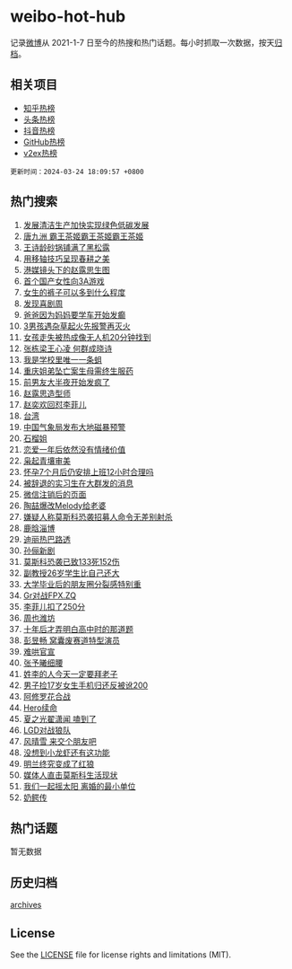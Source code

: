 # weibo-hot-hub

记录[微博](https://www.weibo.com)从 2021-1-7 日至今的热搜和热门话题。每小时抓取一次数据，按天[归档](archives)。

## 相关项目

- [知乎热榜](https://github.com/lonnyzhang423/zhihu-hot-hub)
- [头条热榜](https://github.com/lonnyzhang423/toutiao-hot-hub)
- [抖音热榜](https://github.com/lonnyzhang423/douyin-hot-hub)
- [GitHub热榜](https://github.com/lonnyzhang423/github-hot-hub)
- [v2ex热榜](https://github.com/lonnyzhang423/v2ex-hot-hub)


`更新时间：2024-03-24 18:09:57 +0800`

## 热门搜索

1. [发展清洁生产加快实现绿色低碳发展](https://m.weibo.cn/search?containerid=100103type%3D1%26t%3D10%26q%3D%23%E5%8F%91%E5%B1%95%E6%B8%85%E6%B4%81%E7%94%9F%E4%BA%A7%E5%8A%A0%E5%BF%AB%E5%AE%9E%E7%8E%B0%E7%BB%BF%E8%89%B2%E4%BD%8E%E7%A2%B3%E5%8F%91%E5%B1%95%23&stream_entry_id=51&isnewpage=1&extparam=seat%3D1%26filter_type%3Drealtimehot%26c_type%3D51%26cate%3D10103%26pos%3D0%26stream_entry_id%3D51%26q%3D%2523%25E5%258F%2591%25E5%25B1%2595%25E6%25B8%2585%25E6%25B4%2581%25E7%2594%259F%25E4%25BA%25A7%25E5%258A%25A0%25E5%25BF%25AB%25E5%25AE%259E%25E7%258E%25B0%25E7%25BB%25BF%25E8%2589%25B2%25E4%25BD%258E%25E7%25A2%25B3%25E5%258F%2591%25E5%25B1%2595%2523%26dgr%3D0%26display_time%3D1711274995%26pre_seqid%3D1711274995857016300195)
1. [唐九洲 霸王茶姬霸王茶姬霸王茶姬](https://m.weibo.cn/search?containerid=100103type%3D1%26t%3D10%26q%3D%E5%94%90%E4%B9%9D%E6%B4%B2+%E9%9C%B8%E7%8E%8B%E8%8C%B6%E5%A7%AC%E9%9C%B8%E7%8E%8B%E8%8C%B6%E5%A7%AC%E9%9C%B8%E7%8E%8B%E8%8C%B6%E5%A7%AC&stream_entry_id=31&isnewpage=1&extparam=seat%3D1%26filter_type%3Drealtimehot%26lcate%3D5001%26cate%3D5001%26pos%3D0%26stream_entry_id%3D31%26q%3D%25E5%2594%2590%25E4%25B9%259D%25E6%25B4%25B2%2520%25E9%259C%25B8%25E7%258E%258B%25E8%258C%25B6%25E5%25A7%25AC%25E9%259C%25B8%25E7%258E%258B%25E8%258C%25B6%25E5%25A7%25AC%25E9%259C%25B8%25E7%258E%258B%25E8%258C%25B6%25E5%25A7%25AC%26dgr%3D0%26c_type%3D31%26band_rank%3D1%26realpos%3D1%26flag%3D1%26display_time%3D1711274995%26pre_seqid%3D1711274995857016300195)
1. [王诗龄砂锅铺满了黑松露](https://m.weibo.cn/search?containerid=100103type%3D1%26t%3D10%26q%3D%23%E7%8E%8B%E8%AF%97%E9%BE%84%E7%A0%82%E9%94%85%E9%93%BA%E6%BB%A1%E4%BA%86%E9%BB%91%E6%9D%BE%E9%9C%B2%23&stream_entry_id=31&isnewpage=1&extparam=seat%3D1%26filter_type%3Drealtimehot%26lcate%3D5001%26cate%3D5001%26pos%3D1%26stream_entry_id%3D31%26q%3D%2523%25E7%258E%258B%25E8%25AF%2597%25E9%25BE%2584%25E7%25A0%2582%25E9%2594%2585%25E9%2593%25BA%25E6%25BB%25A1%25E4%25BA%2586%25E9%25BB%2591%25E6%259D%25BE%25E9%259C%25B2%2523%26dgr%3D0%26c_type%3D31%26band_rank%3D2%26realpos%3D2%26flag%3D2%26display_time%3D1711274995%26pre_seqid%3D1711274995857016300195)
1. [用移轴技巧呈现春耕之美](https://m.weibo.cn/search?containerid=100103type%3D1%26t%3D10%26q%3D%23%E7%94%A8%E7%A7%BB%E8%BD%B4%E6%8A%80%E5%B7%A7%E5%91%88%E7%8E%B0%E6%98%A5%E8%80%95%E4%B9%8B%E7%BE%8E%23&stream_entry_id=31&isnewpage=1&extparam=seat%3D1%26filter_type%3Drealtimehot%26lcate%3D5001%26cate%3D5001%26pos%3D2%26stream_entry_id%3D31%26q%3D%2523%25E7%2594%25A8%25E7%25A7%25BB%25E8%25BD%25B4%25E6%258A%2580%25E5%25B7%25A7%25E5%2591%2588%25E7%258E%25B0%25E6%2598%25A5%25E8%2580%2595%25E4%25B9%258B%25E7%25BE%258E%2523%26dgr%3D0%26c_type%3D31%26band_rank%3D3%26realpos%3D3%26flag%3D0%26display_time%3D1711274995%26pre_seqid%3D1711274995857016300195)
1. [港媒镜头下的赵露思生图](https://m.weibo.cn/search?containerid=100103type%3D1%26t%3D10%26q%3D%23%E6%B8%AF%E5%AA%92%E9%95%9C%E5%A4%B4%E4%B8%8B%E7%9A%84%E8%B5%B5%E9%9C%B2%E6%80%9D%E7%94%9F%E5%9B%BE%23&stream_entry_id=31&isnewpage=1&extparam=seat%3D1%26filter_type%3Drealtimehot%26lcate%3D5001%26cate%3D5001%26pos%3D3%26stream_entry_id%3D31%26q%3D%2523%25E6%25B8%25AF%25E5%25AA%2592%25E9%2595%259C%25E5%25A4%25B4%25E4%25B8%258B%25E7%259A%2584%25E8%25B5%25B5%25E9%259C%25B2%25E6%2580%259D%25E7%2594%259F%25E5%259B%25BE%2523%26dgr%3D0%26c_type%3D31%26band_rank%3D4%26realpos%3D4%26flag%3D2%26display_time%3D1711274995%26pre_seqid%3D1711274995857016300195)
1. [首个国产女性向3A游戏](https://m.weibo.cn/search?containerid=100103type%3D1%26t%3D10%26q%3D%23%E9%A6%96%E4%B8%AA%E5%9B%BD%E4%BA%A7%E5%A5%B3%E6%80%A7%E5%90%913A%E6%B8%B8%E6%88%8F%23&stream_entry_id=31&isnewpage=1&extparam=seat%3D1%26filter_type%3Drealtimehot%26lcate%3D5001%26cate%3D5001%26pos%3D4%26stream_entry_id%3D31%26q%3D%2523%25E9%25A6%2596%25E4%25B8%25AA%25E5%259B%25BD%25E4%25BA%25A7%25E5%25A5%25B3%25E6%2580%25A7%25E5%2590%25913A%25E6%25B8%25B8%25E6%2588%258F%2523%26dgr%3D0%26c_type%3D31%26band_rank%3D5%26realpos%3D5%26flag%3D16%26display_time%3D1711274995%26pre_seqid%3D1711274995857016300195)
1. [女生的裤子可以多到什么程度](https://m.weibo.cn/search?containerid=100103type%3D1%26t%3D10%26q%3D%23%E5%A5%B3%E7%94%9F%E7%9A%84%E8%A3%A4%E5%AD%90%E5%8F%AF%E4%BB%A5%E5%A4%9A%E5%88%B0%E4%BB%80%E4%B9%88%E7%A8%8B%E5%BA%A6%23&stream_entry_id=31&isnewpage=1&extparam=seat%3D1%26filter_type%3Drealtimehot%26lcate%3D5001%26cate%3D5001%26pos%3D5%26stream_entry_id%3D31%26q%3D%2523%25E5%25A5%25B3%25E7%2594%259F%25E7%259A%2584%25E8%25A3%25A4%25E5%25AD%2590%25E5%258F%25AF%25E4%25BB%25A5%25E5%25A4%259A%25E5%2588%25B0%25E4%25BB%2580%25E4%25B9%2588%25E7%25A8%258B%25E5%25BA%25A6%2523%26dgr%3D0%26c_type%3D31%26band_rank%3D6%26realpos%3D6%26flag%3D2%26display_time%3D1711274995%26pre_seqid%3D1711274995857016300195)
1. [发现喜剧周](https://m.weibo.cn/search?containerid=100103type%3D1%26t%3D10%26q%3D%23%E5%8F%91%E7%8E%B0%E5%96%9C%E5%89%A7%E5%91%A8%23&stream_entry_id=31&isnewpage=1&extparam=seat%3D1%26filter_type%3Drealtimehot%26lcate%3D5001%26cate%3D5001%26pos%3D6%26q%3D%2523%25E5%258F%2591%25E7%258E%25B0%25E5%2596%259C%25E5%2589%25A7%25E5%2591%25A8%2523%26dgr%3D0%26adid%3D228003%26band_rank%3D7%26stream_entry_id%3D31%26c_type%3D31%26is_ad_pos%3D1%26display_time%3D1711274995%26pre_seqid%3D1711274995857016300195)
1. [爸爸因为妈妈要学车开始发癫](https://m.weibo.cn/search?containerid=100103type%3D1%26t%3D10%26q%3D%23%E7%88%B8%E7%88%B8%E5%9B%A0%E4%B8%BA%E5%A6%88%E5%A6%88%E8%A6%81%E5%AD%A6%E8%BD%A6%E5%BC%80%E5%A7%8B%E5%8F%91%E7%99%AB%23&stream_entry_id=31&isnewpage=1&extparam=seat%3D1%26filter_type%3Drealtimehot%26lcate%3D5001%26cate%3D5001%26pos%3D7%26stream_entry_id%3D31%26q%3D%2523%25E7%2588%25B8%25E7%2588%25B8%25E5%259B%25A0%25E4%25B8%25BA%25E5%25A6%2588%25E5%25A6%2588%25E8%25A6%2581%25E5%25AD%25A6%25E8%25BD%25A6%25E5%25BC%2580%25E5%25A7%258B%25E5%258F%2591%25E7%2599%25AB%2523%26dgr%3D0%26c_type%3D31%26band_rank%3D7%26realpos%3D7%26flag%3D0%26display_time%3D1711274995%26pre_seqid%3D1711274995857016300195)
1. [3男孩遇杂草起火先报警再灭火](https://m.weibo.cn/search?containerid=100103type%3D1%26t%3D10%26q%3D%233%E7%94%B7%E5%AD%A9%E9%81%87%E6%9D%82%E8%8D%89%E8%B5%B7%E7%81%AB%E5%85%88%E6%8A%A5%E8%AD%A6%E5%86%8D%E7%81%AD%E7%81%AB%23&stream_entry_id=31&isnewpage=1&extparam=seat%3D1%26filter_type%3Drealtimehot%26lcate%3D5001%26cate%3D5001%26pos%3D8%26stream_entry_id%3D31%26q%3D%25233%25E7%2594%25B7%25E5%25AD%25A9%25E9%2581%2587%25E6%259D%2582%25E8%258D%2589%25E8%25B5%25B7%25E7%2581%25AB%25E5%2585%2588%25E6%258A%25A5%25E8%25AD%25A6%25E5%2586%258D%25E7%2581%25AD%25E7%2581%25AB%2523%26dgr%3D0%26c_type%3D31%26band_rank%3D8%26realpos%3D8%26flag%3D32768%26display_time%3D1711274995%26pre_seqid%3D1711274995857016300195)
1. [女孩走失被热成像无人机20分钟找到](https://m.weibo.cn/search?containerid=100103type%3D1%26t%3D10%26q%3D%23%E5%A5%B3%E5%AD%A9%E8%B5%B0%E5%A4%B1%E8%A2%AB%E7%83%AD%E6%88%90%E5%83%8F%E6%97%A0%E4%BA%BA%E6%9C%BA20%E5%88%86%E9%92%9F%E6%89%BE%E5%88%B0%23&stream_entry_id=31&isnewpage=1&extparam=seat%3D1%26filter_type%3Drealtimehot%26lcate%3D5001%26cate%3D5001%26pos%3D9%26stream_entry_id%3D31%26q%3D%2523%25E5%25A5%25B3%25E5%25AD%25A9%25E8%25B5%25B0%25E5%25A4%25B1%25E8%25A2%25AB%25E7%2583%25AD%25E6%2588%2590%25E5%2583%258F%25E6%2597%25A0%25E4%25BA%25BA%25E6%259C%25BA20%25E5%2588%2586%25E9%2592%259F%25E6%2589%25BE%25E5%2588%25B0%2523%26dgr%3D0%26c_type%3D31%26band_rank%3D9%26realpos%3D9%26flag%3D32768%26display_time%3D1711274995%26pre_seqid%3D1711274995857016300195)
1. [张栋梁王心凌 何群成晓诗](https://m.weibo.cn/search?containerid=100103type%3D1%26t%3D10%26q%3D%E5%BC%A0%E6%A0%8B%E6%A2%81%E7%8E%8B%E5%BF%83%E5%87%8C+%E4%BD%95%E7%BE%A4%E6%88%90%E6%99%93%E8%AF%97&stream_entry_id=31&isnewpage=1&extparam=seat%3D1%26filter_type%3Drealtimehot%26lcate%3D5001%26cate%3D5001%26pos%3D10%26stream_entry_id%3D31%26q%3D%25E5%25BC%25A0%25E6%25A0%258B%25E6%25A2%2581%25E7%258E%258B%25E5%25BF%2583%25E5%2587%258C%2520%25E4%25BD%2595%25E7%25BE%25A4%25E6%2588%2590%25E6%2599%2593%25E8%25AF%2597%26dgr%3D0%26c_type%3D31%26band_rank%3D10%26realpos%3D10%26flag%3D1%26display_time%3D1711274995%26pre_seqid%3D1711274995857016300195)
1. [我是学校里唯一一条蛆](https://m.weibo.cn/search?containerid=100103type%3D1%26t%3D10%26q%3D%E6%88%91%E6%98%AF%E5%AD%A6%E6%A0%A1%E9%87%8C%E5%94%AF%E4%B8%80%E4%B8%80%E6%9D%A1%E8%9B%86&stream_entry_id=31&isnewpage=1&extparam=seat%3D1%26filter_type%3Drealtimehot%26lcate%3D5001%26cate%3D5001%26pos%3D11%26stream_entry_id%3D31%26q%3D%25E6%2588%2591%25E6%2598%25AF%25E5%25AD%25A6%25E6%25A0%25A1%25E9%2587%258C%25E5%2594%25AF%25E4%25B8%2580%25E4%25B8%2580%25E6%259D%25A1%25E8%259B%2586%26dgr%3D0%26c_type%3D31%26band_rank%3D11%26realpos%3D11%26flag%3D1%26display_time%3D1711274995%26pre_seqid%3D1711274995857016300195)
1. [重庆姐弟坠亡案生母需终生服药](https://m.weibo.cn/search?containerid=100103type%3D1%26t%3D10%26q%3D%23%E9%87%8D%E5%BA%86%E5%A7%90%E5%BC%9F%E5%9D%A0%E4%BA%A1%E6%A1%88%E7%94%9F%E6%AF%8D%E9%9C%80%E7%BB%88%E7%94%9F%E6%9C%8D%E8%8D%AF%23&stream_entry_id=31&isnewpage=1&extparam=seat%3D1%26filter_type%3Drealtimehot%26lcate%3D5001%26cate%3D5001%26pos%3D12%26stream_entry_id%3D31%26q%3D%2523%25E9%2587%258D%25E5%25BA%2586%25E5%25A7%2590%25E5%25BC%259F%25E5%259D%25A0%25E4%25BA%25A1%25E6%25A1%2588%25E7%2594%259F%25E6%25AF%258D%25E9%259C%2580%25E7%25BB%2588%25E7%2594%259F%25E6%259C%258D%25E8%258D%25AF%2523%26dgr%3D0%26c_type%3D31%26band_rank%3D12%26realpos%3D12%26flag%3D2%26display_time%3D1711274995%26pre_seqid%3D1711274995857016300195)
1. [前男友大半夜开始发疯了](https://m.weibo.cn/search?containerid=100103type%3D1%26t%3D10%26q%3D%23%E5%89%8D%E7%94%B7%E5%8F%8B%E5%A4%A7%E5%8D%8A%E5%A4%9C%E5%BC%80%E5%A7%8B%E5%8F%91%E7%96%AF%E4%BA%86%23&stream_entry_id=31&isnewpage=1&extparam=seat%3D1%26filter_type%3Drealtimehot%26lcate%3D5001%26cate%3D5001%26pos%3D13%26stream_entry_id%3D31%26q%3D%2523%25E5%2589%258D%25E7%2594%25B7%25E5%258F%258B%25E5%25A4%25A7%25E5%258D%258A%25E5%25A4%259C%25E5%25BC%2580%25E5%25A7%258B%25E5%258F%2591%25E7%2596%25AF%25E4%25BA%2586%2523%26dgr%3D0%26c_type%3D31%26band_rank%3D13%26realpos%3D13%26flag%3D1%26display_time%3D1711274995%26pre_seqid%3D1711274995857016300195)
1. [赵露思造型师](https://m.weibo.cn/search?containerid=100103type%3D1%26t%3D10%26q%3D%E8%B5%B5%E9%9C%B2%E6%80%9D%E9%80%A0%E5%9E%8B%E5%B8%88&stream_entry_id=31&isnewpage=1&extparam=seat%3D1%26filter_type%3Drealtimehot%26lcate%3D5001%26cate%3D5001%26pos%3D14%26stream_entry_id%3D31%26q%3D%25E8%25B5%25B5%25E9%259C%25B2%25E6%2580%259D%25E9%2580%25A0%25E5%259E%258B%25E5%25B8%2588%26dgr%3D0%26c_type%3D31%26band_rank%3D14%26realpos%3D14%26flag%3D1%26display_time%3D1711274995%26pre_seqid%3D1711274995857016300195)
1. [赵奕欢回怼李菲儿](https://m.weibo.cn/search?containerid=100103type%3D1%26t%3D10%26q%3D%23%E8%B5%B5%E5%A5%95%E6%AC%A2%E5%9B%9E%E6%80%BC%E6%9D%8E%E8%8F%B2%E5%84%BF%23&stream_entry_id=31&isnewpage=1&extparam=seat%3D1%26filter_type%3Drealtimehot%26lcate%3D5001%26cate%3D5001%26pos%3D15%26stream_entry_id%3D31%26q%3D%2523%25E8%25B5%25B5%25E5%25A5%2595%25E6%25AC%25A2%25E5%259B%259E%25E6%2580%25BC%25E6%259D%258E%25E8%258F%25B2%25E5%2584%25BF%2523%26dgr%3D0%26c_type%3D31%26band_rank%3D15%26realpos%3D15%26flag%3D2%26display_time%3D1711274995%26pre_seqid%3D1711274995857016300195)
1. [台湾](https://m.weibo.cn/search?containerid=100103type%3D1%26t%3D10%26q%3D%E5%8F%B0%E6%B9%BE&stream_entry_id=31&isnewpage=1&extparam=seat%3D1%26filter_type%3Drealtimehot%26lcate%3D5001%26cate%3D5001%26pos%3D16%26stream_entry_id%3D31%26q%3D%25E5%258F%25B0%25E6%25B9%25BE%26dgr%3D0%26c_type%3D31%26band_rank%3D16%26realpos%3D16%26flag%3D2%26display_time%3D1711274995%26pre_seqid%3D1711274995857016300195)
1. [中国气象局发布大地磁暴预警](https://m.weibo.cn/search?containerid=100103type%3D1%26t%3D10%26q%3D%23%E4%B8%AD%E5%9B%BD%E6%B0%94%E8%B1%A1%E5%B1%80%E5%8F%91%E5%B8%83%E5%A4%A7%E5%9C%B0%E7%A3%81%E6%9A%B4%E9%A2%84%E8%AD%A6%23&stream_entry_id=31&isnewpage=1&extparam=seat%3D1%26filter_type%3Drealtimehot%26lcate%3D5001%26cate%3D5001%26pos%3D17%26stream_entry_id%3D31%26q%3D%2523%25E4%25B8%25AD%25E5%259B%25BD%25E6%25B0%2594%25E8%25B1%25A1%25E5%25B1%2580%25E5%258F%2591%25E5%25B8%2583%25E5%25A4%25A7%25E5%259C%25B0%25E7%25A3%2581%25E6%259A%25B4%25E9%25A2%2584%25E8%25AD%25A6%2523%26dgr%3D0%26c_type%3D31%26band_rank%3D17%26realpos%3D17%26flag%3D0%26display_time%3D1711274995%26pre_seqid%3D1711274995857016300195)
1. [石榴姐](https://m.weibo.cn/search?containerid=100103type%3D1%26t%3D10%26q%3D%E7%9F%B3%E6%A6%B4%E5%A7%90&stream_entry_id=31&isnewpage=1&extparam=seat%3D1%26filter_type%3Drealtimehot%26lcate%3D5001%26cate%3D5001%26pos%3D18%26stream_entry_id%3D31%26q%3D%25E7%259F%25B3%25E6%25A6%25B4%25E5%25A7%2590%26dgr%3D0%26c_type%3D31%26band_rank%3D18%26realpos%3D18%26flag%3D1%26display_time%3D1711274995%26pre_seqid%3D1711274995857016300195)
1. [恋爱一年后依然没有情绪价值](https://m.weibo.cn/search?containerid=100103type%3D1%26t%3D10%26q%3D%23%E6%81%8B%E7%88%B1%E4%B8%80%E5%B9%B4%E5%90%8E%E4%BE%9D%E7%84%B6%E6%B2%A1%E6%9C%89%E6%83%85%E7%BB%AA%E4%BB%B7%E5%80%BC%23&stream_entry_id=31&isnewpage=1&extparam=seat%3D1%26filter_type%3Drealtimehot%26lcate%3D5001%26cate%3D5001%26pos%3D19%26stream_entry_id%3D31%26q%3D%2523%25E6%2581%258B%25E7%2588%25B1%25E4%25B8%2580%25E5%25B9%25B4%25E5%2590%258E%25E4%25BE%259D%25E7%2584%25B6%25E6%25B2%25A1%25E6%259C%2589%25E6%2583%2585%25E7%25BB%25AA%25E4%25BB%25B7%25E5%2580%25BC%2523%26dgr%3D0%26c_type%3D31%26band_rank%3D19%26realpos%3D19%26flag%3D0%26display_time%3D1711274995%26pre_seqid%3D1711274995857016300195)
1. [枭起青壤审美](https://m.weibo.cn/search?containerid=100103type%3D1%26t%3D10%26q%3D%23%E6%9E%AD%E8%B5%B7%E9%9D%92%E5%A3%A4%E5%AE%A1%E7%BE%8E%23&stream_entry_id=31&isnewpage=1&extparam=seat%3D1%26filter_type%3Drealtimehot%26lcate%3D5001%26cate%3D5001%26pos%3D20%26stream_entry_id%3D31%26q%3D%2523%25E6%259E%25AD%25E8%25B5%25B7%25E9%259D%2592%25E5%25A3%25A4%25E5%25AE%25A1%25E7%25BE%258E%2523%26dgr%3D0%26c_type%3D31%26band_rank%3D20%26realpos%3D20%26flag%3D1%26display_time%3D1711274995%26pre_seqid%3D1711274995857016300195)
1. [怀孕7个月后仍安排上班12小时合理吗](https://m.weibo.cn/search?containerid=100103type%3D1%26t%3D10%26q%3D%23%E6%80%80%E5%AD%957%E4%B8%AA%E6%9C%88%E5%90%8E%E4%BB%8D%E5%AE%89%E6%8E%92%E4%B8%8A%E7%8F%AD12%E5%B0%8F%E6%97%B6%E5%90%88%E7%90%86%E5%90%97%23&stream_entry_id=31&isnewpage=1&extparam=seat%3D1%26filter_type%3Drealtimehot%26lcate%3D5001%26cate%3D5001%26pos%3D21%26stream_entry_id%3D31%26q%3D%2523%25E6%2580%2580%25E5%25AD%25957%25E4%25B8%25AA%25E6%259C%2588%25E5%2590%258E%25E4%25BB%258D%25E5%25AE%2589%25E6%258E%2592%25E4%25B8%258A%25E7%258F%25AD12%25E5%25B0%258F%25E6%2597%25B6%25E5%2590%2588%25E7%2590%2586%25E5%2590%2597%2523%26dgr%3D0%26c_type%3D31%26band_rank%3D21%26realpos%3D21%26flag%3D1%26display_time%3D1711274995%26pre_seqid%3D1711274995857016300195)
1. [被辞退的实习生在大群发的消息](https://m.weibo.cn/search?containerid=100103type%3D1%26t%3D10%26q%3D%23%E8%A2%AB%E8%BE%9E%E9%80%80%E7%9A%84%E5%AE%9E%E4%B9%A0%E7%94%9F%E5%9C%A8%E5%A4%A7%E7%BE%A4%E5%8F%91%E7%9A%84%E6%B6%88%E6%81%AF%23&stream_entry_id=31&isnewpage=1&extparam=seat%3D1%26filter_type%3Drealtimehot%26lcate%3D5001%26cate%3D5001%26pos%3D22%26stream_entry_id%3D31%26q%3D%2523%25E8%25A2%25AB%25E8%25BE%259E%25E9%2580%2580%25E7%259A%2584%25E5%25AE%259E%25E4%25B9%25A0%25E7%2594%259F%25E5%259C%25A8%25E5%25A4%25A7%25E7%25BE%25A4%25E5%258F%2591%25E7%259A%2584%25E6%25B6%2588%25E6%2581%25AF%2523%26dgr%3D0%26c_type%3D31%26band_rank%3D22%26realpos%3D22%26flag%3D1%26display_time%3D1711274995%26pre_seqid%3D1711274995857016300195)
1. [微信注销后的页面](https://m.weibo.cn/search?containerid=100103type%3D1%26t%3D10%26q%3D%23%E5%BE%AE%E4%BF%A1%E6%B3%A8%E9%94%80%E5%90%8E%E7%9A%84%E9%A1%B5%E9%9D%A2%23&stream_entry_id=31&isnewpage=1&extparam=seat%3D1%26filter_type%3Drealtimehot%26lcate%3D5001%26cate%3D5001%26pos%3D23%26stream_entry_id%3D31%26q%3D%2523%25E5%25BE%25AE%25E4%25BF%25A1%25E6%25B3%25A8%25E9%2594%2580%25E5%2590%258E%25E7%259A%2584%25E9%25A1%25B5%25E9%259D%25A2%2523%26dgr%3D0%26c_type%3D31%26band_rank%3D23%26realpos%3D23%26flag%3D1%26display_time%3D1711274995%26pre_seqid%3D1711274995857016300195)
1. [陶喆爆改Melody给老婆](https://m.weibo.cn/search?containerid=100103type%3D1%26t%3D10%26q%3D%23%E9%99%B6%E5%96%86%E7%88%86%E6%94%B9Melody%E7%BB%99%E8%80%81%E5%A9%86%23&stream_entry_id=31&isnewpage=1&extparam=seat%3D1%26filter_type%3Drealtimehot%26lcate%3D5001%26cate%3D5001%26pos%3D24%26stream_entry_id%3D31%26q%3D%2523%25E9%2599%25B6%25E5%2596%2586%25E7%2588%2586%25E6%2594%25B9Melody%25E7%25BB%2599%25E8%2580%2581%25E5%25A9%2586%2523%26dgr%3D0%26c_type%3D31%26band_rank%3D24%26realpos%3D24%26flag%3D1%26display_time%3D1711274995%26pre_seqid%3D1711274995857016300195)
1. [嫌疑人称莫斯科恐袭招募人命令无差别射杀](https://m.weibo.cn/search?containerid=100103type%3D1%26t%3D10%26q%3D%23%E5%AB%8C%E7%96%91%E4%BA%BA%E7%A7%B0%E8%8E%AB%E6%96%AF%E7%A7%91%E6%81%90%E8%A2%AD%E6%8B%9B%E5%8B%9F%E4%BA%BA%E5%91%BD%E4%BB%A4%E6%97%A0%E5%B7%AE%E5%88%AB%E5%B0%84%E6%9D%80%23&stream_entry_id=31&isnewpage=1&extparam=seat%3D1%26filter_type%3Drealtimehot%26lcate%3D5001%26cate%3D5001%26pos%3D25%26stream_entry_id%3D31%26q%3D%2523%25E5%25AB%258C%25E7%2596%2591%25E4%25BA%25BA%25E7%25A7%25B0%25E8%258E%25AB%25E6%2596%25AF%25E7%25A7%2591%25E6%2581%2590%25E8%25A2%25AD%25E6%258B%259B%25E5%258B%259F%25E4%25BA%25BA%25E5%2591%25BD%25E4%25BB%25A4%25E6%2597%25A0%25E5%25B7%25AE%25E5%2588%25AB%25E5%25B0%2584%25E6%259D%2580%2523%26dgr%3D0%26c_type%3D31%26band_rank%3D25%26realpos%3D25%26flag%3D0%26display_time%3D1711274995%26pre_seqid%3D1711274995857016300195)
1. [鹿晗淄博](https://m.weibo.cn/search?containerid=100103type%3D1%26t%3D10%26q%3D%E9%B9%BF%E6%99%97%E6%B7%84%E5%8D%9A&stream_entry_id=31&isnewpage=1&extparam=seat%3D1%26filter_type%3Drealtimehot%26lcate%3D5001%26cate%3D5001%26pos%3D26%26stream_entry_id%3D31%26q%3D%25E9%25B9%25BF%25E6%2599%2597%25E6%25B7%2584%25E5%258D%259A%26dgr%3D0%26c_type%3D31%26band_rank%3D26%26realpos%3D26%26flag%3D0%26display_time%3D1711274995%26pre_seqid%3D1711274995857016300195)
1. [迪丽热巴路透](https://m.weibo.cn/search?containerid=100103type%3D1%26t%3D10%26q%3D%E8%BF%AA%E4%B8%BD%E7%83%AD%E5%B7%B4%E8%B7%AF%E9%80%8F&stream_entry_id=31&isnewpage=1&extparam=seat%3D1%26filter_type%3Drealtimehot%26lcate%3D5001%26cate%3D5001%26pos%3D27%26stream_entry_id%3D31%26q%3D%25E8%25BF%25AA%25E4%25B8%25BD%25E7%2583%25AD%25E5%25B7%25B4%25E8%25B7%25AF%25E9%2580%258F%26dgr%3D0%26c_type%3D31%26band_rank%3D27%26realpos%3D27%26flag%3D0%26display_time%3D1711274995%26pre_seqid%3D1711274995857016300195)
1. [孙俪新剧](https://m.weibo.cn/search?containerid=100103type%3D1%26t%3D10%26q%3D%E5%AD%99%E4%BF%AA%E6%96%B0%E5%89%A7&stream_entry_id=31&isnewpage=1&extparam=seat%3D1%26filter_type%3Drealtimehot%26lcate%3D5001%26cate%3D5001%26pos%3D28%26stream_entry_id%3D31%26q%3D%25E5%25AD%2599%25E4%25BF%25AA%25E6%2596%25B0%25E5%2589%25A7%26dgr%3D0%26c_type%3D31%26band_rank%3D28%26realpos%3D28%26flag%3D0%26display_time%3D1711274995%26pre_seqid%3D1711274995857016300195)
1. [莫斯科恐袭已致133死152伤](https://m.weibo.cn/search?containerid=100103type%3D1%26t%3D10%26q%3D%23%E8%8E%AB%E6%96%AF%E7%A7%91%E6%81%90%E8%A2%AD%E5%B7%B2%E8%87%B4133%E6%AD%BB152%E4%BC%A4%23&stream_entry_id=31&isnewpage=1&extparam=seat%3D1%26filter_type%3Drealtimehot%26lcate%3D5001%26cate%3D5001%26pos%3D29%26stream_entry_id%3D31%26q%3D%2523%25E8%258E%25AB%25E6%2596%25AF%25E7%25A7%2591%25E6%2581%2590%25E8%25A2%25AD%25E5%25B7%25B2%25E8%2587%25B4133%25E6%25AD%25BB152%25E4%25BC%25A4%2523%26dgr%3D0%26c_type%3D31%26band_rank%3D29%26realpos%3D29%26flag%3D0%26display_time%3D1711274995%26pre_seqid%3D1711274995857016300195)
1. [副教授26岁学生比自己还大](https://m.weibo.cn/search?containerid=100103type%3D1%26t%3D10%26q%3D%23%E5%89%AF%E6%95%99%E6%8E%8826%E5%B2%81%E5%AD%A6%E7%94%9F%E6%AF%94%E8%87%AA%E5%B7%B1%E8%BF%98%E5%A4%A7%23&stream_entry_id=31&isnewpage=1&extparam=seat%3D1%26filter_type%3Drealtimehot%26lcate%3D5001%26cate%3D5001%26pos%3D30%26stream_entry_id%3D31%26q%3D%2523%25E5%2589%25AF%25E6%2595%2599%25E6%258E%258826%25E5%25B2%2581%25E5%25AD%25A6%25E7%2594%259F%25E6%25AF%2594%25E8%2587%25AA%25E5%25B7%25B1%25E8%25BF%2598%25E5%25A4%25A7%2523%26dgr%3D0%26c_type%3D31%26band_rank%3D30%26realpos%3D30%26flag%3D0%26display_time%3D1711274995%26pre_seqid%3D1711274995857016300195)
1. [大学毕业后的朋友圈分裂感特别重](https://m.weibo.cn/search?containerid=100103type%3D1%26t%3D10%26q%3D%23%E5%A4%A7%E5%AD%A6%E6%AF%95%E4%B8%9A%E5%90%8E%E7%9A%84%E6%9C%8B%E5%8F%8B%E5%9C%88%E5%88%86%E8%A3%82%E6%84%9F%E7%89%B9%E5%88%AB%E9%87%8D%23&stream_entry_id=31&isnewpage=1&extparam=seat%3D1%26filter_type%3Drealtimehot%26lcate%3D5001%26cate%3D5001%26pos%3D31%26stream_entry_id%3D31%26q%3D%2523%25E5%25A4%25A7%25E5%25AD%25A6%25E6%25AF%2595%25E4%25B8%259A%25E5%2590%258E%25E7%259A%2584%25E6%259C%258B%25E5%258F%258B%25E5%259C%2588%25E5%2588%2586%25E8%25A3%2582%25E6%2584%259F%25E7%2589%25B9%25E5%2588%25AB%25E9%2587%258D%2523%26dgr%3D0%26c_type%3D31%26band_rank%3D31%26realpos%3D31%26flag%3D1%26display_time%3D1711274995%26pre_seqid%3D1711274995857016300195)
1. [Gr对战FPX.ZQ](https://m.weibo.cn/search?containerid=100103type%3D1%26t%3D10%26q%3D%23Gr%E5%AF%B9%E6%88%98FPX.ZQ%23&stream_entry_id=31&isnewpage=1&extparam=seat%3D1%26filter_type%3Drealtimehot%26lcate%3D5001%26cate%3D5001%26pos%3D32%26stream_entry_id%3D31%26q%3D%2523Gr%25E5%25AF%25B9%25E6%2588%2598FPX.ZQ%2523%26dgr%3D0%26c_type%3D31%26band_rank%3D32%26realpos%3D32%26flag%3D1%26display_time%3D1711274995%26pre_seqid%3D1711274995857016300195)
1. [李菲儿扣了250分](https://m.weibo.cn/search?containerid=100103type%3D1%26t%3D10%26q%3D%23%E6%9D%8E%E8%8F%B2%E5%84%BF%E6%89%A3%E4%BA%86250%E5%88%86%23&stream_entry_id=31&isnewpage=1&extparam=seat%3D1%26filter_type%3Drealtimehot%26lcate%3D5001%26cate%3D5001%26pos%3D33%26stream_entry_id%3D31%26q%3D%2523%25E6%259D%258E%25E8%258F%25B2%25E5%2584%25BF%25E6%2589%25A3%25E4%25BA%2586250%25E5%2588%2586%2523%26dgr%3D0%26c_type%3D31%26band_rank%3D33%26realpos%3D33%26flag%3D0%26display_time%3D1711274995%26pre_seqid%3D1711274995857016300195)
1. [周也潍坊](https://m.weibo.cn/search?containerid=100103type%3D1%26t%3D10%26q%3D%E5%91%A8%E4%B9%9F%E6%BD%8D%E5%9D%8A&stream_entry_id=31&isnewpage=1&extparam=seat%3D1%26filter_type%3Drealtimehot%26lcate%3D5001%26cate%3D5001%26pos%3D34%26stream_entry_id%3D31%26q%3D%25E5%2591%25A8%25E4%25B9%259F%25E6%25BD%258D%25E5%259D%258A%26dgr%3D0%26c_type%3D31%26band_rank%3D34%26realpos%3D34%26flag%3D1%26display_time%3D1711274995%26pre_seqid%3D1711274995857016300195)
1. [十年后才弄明白高中时的那道题](https://m.weibo.cn/search?containerid=100103type%3D1%26t%3D10%26q%3D%23%E5%8D%81%E5%B9%B4%E5%90%8E%E6%89%8D%E5%BC%84%E6%98%8E%E7%99%BD%E9%AB%98%E4%B8%AD%E6%97%B6%E7%9A%84%E9%82%A3%E9%81%93%E9%A2%98%23&stream_entry_id=31&isnewpage=1&extparam=seat%3D1%26filter_type%3Drealtimehot%26lcate%3D5001%26cate%3D5001%26pos%3D35%26stream_entry_id%3D31%26q%3D%2523%25E5%258D%2581%25E5%25B9%25B4%25E5%2590%258E%25E6%2589%258D%25E5%25BC%2584%25E6%2598%258E%25E7%2599%25BD%25E9%25AB%2598%25E4%25B8%25AD%25E6%2597%25B6%25E7%259A%2584%25E9%2582%25A3%25E9%2581%2593%25E9%25A2%2598%2523%26dgr%3D0%26c_type%3D31%26band_rank%3D35%26realpos%3D35%26flag%3D1%26display_time%3D1711274995%26pre_seqid%3D1711274995857016300195)
1. [彭昱畅 窝囊废赛道特型演员](https://m.weibo.cn/search?containerid=100103type%3D1%26t%3D10%26q%3D%E5%BD%AD%E6%98%B1%E7%95%85+%E7%AA%9D%E5%9B%8A%E5%BA%9F%E8%B5%9B%E9%81%93%E7%89%B9%E5%9E%8B%E6%BC%94%E5%91%98&stream_entry_id=31&isnewpage=1&extparam=seat%3D1%26filter_type%3Drealtimehot%26lcate%3D5001%26cate%3D5001%26pos%3D36%26stream_entry_id%3D31%26q%3D%25E5%25BD%25AD%25E6%2598%25B1%25E7%2595%2585%2520%25E7%25AA%259D%25E5%259B%258A%25E5%25BA%259F%25E8%25B5%259B%25E9%2581%2593%25E7%2589%25B9%25E5%259E%258B%25E6%25BC%2594%25E5%2591%2598%26dgr%3D0%26c_type%3D31%26band_rank%3D36%26realpos%3D36%26flag%3D1%26display_time%3D1711274995%26pre_seqid%3D1711274995857016300195)
1. [难哄官宣](https://m.weibo.cn/search?containerid=100103type%3D1%26t%3D10%26q%3D%E9%9A%BE%E5%93%84%E5%AE%98%E5%AE%A3&stream_entry_id=31&isnewpage=1&extparam=seat%3D1%26filter_type%3Drealtimehot%26lcate%3D5001%26cate%3D5001%26pos%3D37%26stream_entry_id%3D31%26q%3D%25E9%259A%25BE%25E5%2593%2584%25E5%25AE%2598%25E5%25AE%25A3%26dgr%3D0%26c_type%3D31%26band_rank%3D37%26realpos%3D37%26flag%3D0%26display_time%3D1711274995%26pre_seqid%3D1711274995857016300195)
1. [张予曦细腰](https://m.weibo.cn/search?containerid=100103type%3D1%26t%3D10%26q%3D%23%E5%BC%A0%E4%BA%88%E6%9B%A6%E7%BB%86%E8%85%B0%23&stream_entry_id=31&isnewpage=1&extparam=seat%3D1%26filter_type%3Drealtimehot%26lcate%3D5001%26cate%3D5001%26pos%3D38%26stream_entry_id%3D31%26q%3D%2523%25E5%25BC%25A0%25E4%25BA%2588%25E6%259B%25A6%25E7%25BB%2586%25E8%2585%25B0%2523%26dgr%3D0%26c_type%3D31%26band_rank%3D38%26realpos%3D38%26flag%3D0%26display_time%3D1711274995%26pre_seqid%3D1711274995857016300195)
1. [姓李的人今天一定要拜老子](https://m.weibo.cn/search?containerid=100103type%3D1%26t%3D10%26q%3D%23%E5%A7%93%E6%9D%8E%E7%9A%84%E4%BA%BA%E4%BB%8A%E5%A4%A9%E4%B8%80%E5%AE%9A%E8%A6%81%E6%8B%9C%E8%80%81%E5%AD%90%23&stream_entry_id=31&isnewpage=1&extparam=seat%3D1%26filter_type%3Drealtimehot%26lcate%3D5001%26cate%3D5001%26pos%3D39%26stream_entry_id%3D31%26q%3D%2523%25E5%25A7%2593%25E6%259D%258E%25E7%259A%2584%25E4%25BA%25BA%25E4%25BB%258A%25E5%25A4%25A9%25E4%25B8%2580%25E5%25AE%259A%25E8%25A6%2581%25E6%258B%259C%25E8%2580%2581%25E5%25AD%2590%2523%26dgr%3D0%26c_type%3D31%26band_rank%3D39%26realpos%3D39%26flag%3D0%26display_time%3D1711274995%26pre_seqid%3D1711274995857016300195)
1. [男子捡17岁女生手机归还反被讹200](https://m.weibo.cn/search?containerid=100103type%3D1%26t%3D10%26q%3D%23%E7%94%B7%E5%AD%90%E6%8D%A117%E5%B2%81%E5%A5%B3%E7%94%9F%E6%89%8B%E6%9C%BA%E5%BD%92%E8%BF%98%E5%8F%8D%E8%A2%AB%E8%AE%B9200%23&stream_entry_id=31&isnewpage=1&extparam=seat%3D1%26filter_type%3Drealtimehot%26lcate%3D5001%26cate%3D5001%26pos%3D40%26stream_entry_id%3D31%26q%3D%2523%25E7%2594%25B7%25E5%25AD%2590%25E6%258D%25A117%25E5%25B2%2581%25E5%25A5%25B3%25E7%2594%259F%25E6%2589%258B%25E6%259C%25BA%25E5%25BD%2592%25E8%25BF%2598%25E5%258F%258D%25E8%25A2%25AB%25E8%25AE%25B9200%2523%26dgr%3D0%26c_type%3D31%26band_rank%3D40%26realpos%3D40%26flag%3D0%26display_time%3D1711274995%26pre_seqid%3D1711274995857016300195)
1. [阿修罗花合战](https://m.weibo.cn/search?containerid=100103type%3D1%26t%3D10%26q%3D%23%E9%98%BF%E4%BF%AE%E7%BD%97%E8%8A%B1%E5%90%88%E6%88%98%23&stream_entry_id=31&isnewpage=1&extparam=seat%3D1%26filter_type%3Drealtimehot%26lcate%3D5001%26cate%3D5001%26pos%3D41%26stream_entry_id%3D31%26q%3D%2523%25E9%2598%25BF%25E4%25BF%25AE%25E7%25BD%2597%25E8%258A%25B1%25E5%2590%2588%25E6%2588%2598%2523%26dgr%3D0%26c_type%3D31%26band_rank%3D41%26realpos%3D41%26flag%3D1%26display_time%3D1711274995%26pre_seqid%3D1711274995857016300195)
1. [Hero续命](https://m.weibo.cn/search?containerid=100103type%3D1%26t%3D10%26q%3D%23Hero%E7%BB%AD%E5%91%BD%23&stream_entry_id=31&isnewpage=1&extparam=seat%3D1%26filter_type%3Drealtimehot%26lcate%3D5001%26cate%3D5001%26pos%3D42%26stream_entry_id%3D31%26q%3D%2523Hero%25E7%25BB%25AD%25E5%2591%25BD%2523%26dgr%3D0%26c_type%3D31%26band_rank%3D42%26realpos%3D42%26flag%3D1%26display_time%3D1711274995%26pre_seqid%3D1711274995857016300195)
1. [夏之光翟潇闻 嗑到了](https://m.weibo.cn/search?containerid=100103type%3D1%26t%3D10%26q%3D%E5%A4%8F%E4%B9%8B%E5%85%89%E7%BF%9F%E6%BD%87%E9%97%BB+%E5%97%91%E5%88%B0%E4%BA%86&stream_entry_id=31&isnewpage=1&extparam=seat%3D1%26filter_type%3Drealtimehot%26lcate%3D5001%26cate%3D5001%26pos%3D43%26stream_entry_id%3D31%26q%3D%25E5%25A4%258F%25E4%25B9%258B%25E5%2585%2589%25E7%25BF%259F%25E6%25BD%2587%25E9%2597%25BB%2520%25E5%2597%2591%25E5%2588%25B0%25E4%25BA%2586%26dgr%3D0%26c_type%3D31%26band_rank%3D43%26realpos%3D43%26flag%3D0%26display_time%3D1711274995%26pre_seqid%3D1711274995857016300195)
1. [LGD对战狼队](https://m.weibo.cn/search?containerid=100103type%3D1%26t%3D10%26q%3D%23LGD%E5%AF%B9%E6%88%98%E7%8B%BC%E9%98%9F%23&stream_entry_id=31&isnewpage=1&extparam=seat%3D1%26filter_type%3Drealtimehot%26lcate%3D5001%26cate%3D5001%26pos%3D44%26stream_entry_id%3D31%26q%3D%2523LGD%25E5%25AF%25B9%25E6%2588%2598%25E7%258B%25BC%25E9%2598%259F%2523%26dgr%3D0%26c_type%3D31%26band_rank%3D44%26realpos%3D44%26flag%3D1%26display_time%3D1711274995%26pre_seqid%3D1711274995857016300195)
1. [风晴雪 来交个朋友吧](https://m.weibo.cn/search?containerid=100103type%3D1%26t%3D10%26q%3D%E9%A3%8E%E6%99%B4%E9%9B%AA+%E6%9D%A5%E4%BA%A4%E4%B8%AA%E6%9C%8B%E5%8F%8B%E5%90%A7&stream_entry_id=31&isnewpage=1&extparam=seat%3D1%26filter_type%3Drealtimehot%26lcate%3D5001%26cate%3D5001%26pos%3D45%26stream_entry_id%3D31%26q%3D%25E9%25A3%258E%25E6%2599%25B4%25E9%259B%25AA%2520%25E6%259D%25A5%25E4%25BA%25A4%25E4%25B8%25AA%25E6%259C%258B%25E5%258F%258B%25E5%2590%25A7%26dgr%3D0%26c_type%3D31%26band_rank%3D45%26realpos%3D45%26flag%3D1%26display_time%3D1711274995%26pre_seqid%3D1711274995857016300195)
1. [没想到小龙虾还有这功能](https://m.weibo.cn/search?containerid=100103type%3D1%26t%3D10%26q%3D%23%E6%B2%A1%E6%83%B3%E5%88%B0%E5%B0%8F%E9%BE%99%E8%99%BE%E8%BF%98%E6%9C%89%E8%BF%99%E5%8A%9F%E8%83%BD%23&stream_entry_id=31&isnewpage=1&extparam=seat%3D1%26filter_type%3Drealtimehot%26lcate%3D5001%26cate%3D5001%26pos%3D46%26stream_entry_id%3D31%26q%3D%2523%25E6%25B2%25A1%25E6%2583%25B3%25E5%2588%25B0%25E5%25B0%258F%25E9%25BE%2599%25E8%2599%25BE%25E8%25BF%2598%25E6%259C%2589%25E8%25BF%2599%25E5%258A%259F%25E8%2583%25BD%2523%26dgr%3D0%26c_type%3D31%26band_rank%3D46%26realpos%3D46%26flag%3D1%26display_time%3D1711274995%26pre_seqid%3D1711274995857016300195)
1. [明兰终究变成了红狼](https://m.weibo.cn/search?containerid=100103type%3D1%26t%3D10%26q%3D%E6%98%8E%E5%85%B0%E7%BB%88%E7%A9%B6%E5%8F%98%E6%88%90%E4%BA%86%E7%BA%A2%E7%8B%BC&stream_entry_id=31&isnewpage=1&extparam=seat%3D1%26filter_type%3Drealtimehot%26lcate%3D5001%26cate%3D5001%26pos%3D47%26stream_entry_id%3D31%26q%3D%25E6%2598%258E%25E5%2585%25B0%25E7%25BB%2588%25E7%25A9%25B6%25E5%258F%2598%25E6%2588%2590%25E4%25BA%2586%25E7%25BA%25A2%25E7%258B%25BC%26dgr%3D0%26c_type%3D31%26band_rank%3D47%26realpos%3D47%26flag%3D0%26display_time%3D1711274995%26pre_seqid%3D1711274995857016300195)
1. [媒体人直击莫斯科生活现状](https://m.weibo.cn/search?containerid=100103type%3D1%26t%3D10%26q%3D%23%E5%AA%92%E4%BD%93%E4%BA%BA%E7%9B%B4%E5%87%BB%E8%8E%AB%E6%96%AF%E7%A7%91%E7%94%9F%E6%B4%BB%E7%8E%B0%E7%8A%B6%23&stream_entry_id=31&isnewpage=1&extparam=seat%3D1%26filter_type%3Drealtimehot%26lcate%3D5001%26cate%3D5001%26pos%3D48%26stream_entry_id%3D31%26q%3D%2523%25E5%25AA%2592%25E4%25BD%2593%25E4%25BA%25BA%25E7%259B%25B4%25E5%2587%25BB%25E8%258E%25AB%25E6%2596%25AF%25E7%25A7%2591%25E7%2594%259F%25E6%25B4%25BB%25E7%258E%25B0%25E7%258A%25B6%2523%26dgr%3D0%26c_type%3D31%26band_rank%3D48%26realpos%3D48%26flag%3D1%26display_time%3D1711274995%26pre_seqid%3D1711274995857016300195)
1. [我们一起摇太阳 离婚的最小单位](https://m.weibo.cn/search?containerid=100103type%3D1%26t%3D10%26q%3D%E6%88%91%E4%BB%AC%E4%B8%80%E8%B5%B7%E6%91%87%E5%A4%AA%E9%98%B3+%E7%A6%BB%E5%A9%9A%E7%9A%84%E6%9C%80%E5%B0%8F%E5%8D%95%E4%BD%8D&stream_entry_id=31&isnewpage=1&extparam=seat%3D1%26filter_type%3Drealtimehot%26lcate%3D5001%26cate%3D5001%26pos%3D49%26stream_entry_id%3D31%26q%3D%25E6%2588%2591%25E4%25BB%25AC%25E4%25B8%2580%25E8%25B5%25B7%25E6%2591%2587%25E5%25A4%25AA%25E9%2598%25B3%2520%25E7%25A6%25BB%25E5%25A9%259A%25E7%259A%2584%25E6%259C%2580%25E5%25B0%258F%25E5%258D%2595%25E4%25BD%258D%26dgr%3D0%26c_type%3D31%26band_rank%3D49%26realpos%3D49%26flag%3D1%26display_time%3D1711274995%26pre_seqid%3D1711274995857016300195)
1. [奶鳄传](https://m.weibo.cn/search?containerid=100103type%3D1%26t%3D10%26q%3D%E5%A5%B6%E9%B3%84%E4%BC%A0&stream_entry_id=31&isnewpage=1&extparam=seat%3D1%26filter_type%3Drealtimehot%26lcate%3D5001%26cate%3D5001%26pos%3D50%26stream_entry_id%3D31%26q%3D%25E5%25A5%25B6%25E9%25B3%2584%25E4%25BC%25A0%26dgr%3D0%26c_type%3D31%26band_rank%3D50%26realpos%3D50%26flag%3D1%26display_time%3D1711274995%26pre_seqid%3D1711274995857016300195)

## 热门话题

暂无数据

## 历史归档

[archives](archives)

## License

See the [LICENSE](LICENSE) file for license rights and limitations (MIT).
